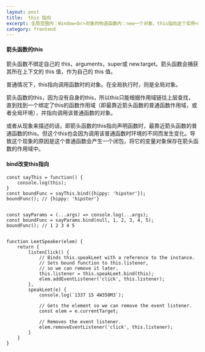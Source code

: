 ```yaml
---
layout: post
title:  this 指向
excerpt: 全局范围内：Window<br>对象的构造函数内：new一个对象，this指向这个实例<br>对象的方法内：对象的任何方法内的this都是指向对象本身<br>简单函数内：Window，即使在对象的方法中调用简单函数<br>箭头函数内：与箭头函数所在作用域this相同 <br>事件侦听器内：触发这个事件的元素
category: frontend
---
```


#### 箭头函数的this
箭头函数不绑定自己的 this，arguments，super或 new.target。箭头函数会捕获其所在上下文的 this 值，作为自己的 this 值。

普通情况下，this指向调用函数时的对象。在全局执行时，则是全局对象。

箭头函数的this，因为没有自身的this，所以this只能根据作用域链往上层查找，直到找到一个绑定了this的函数作用域（即最靠近箭头函数的普通函数作用域，或者全局环境），并指向调用该普通函数的对象。

或者从现象来描述的话，即箭头函数的this指向声明函数时，最靠近箭头函数的普通函数的this。但这个this也会因为调用该普通函数时环境的不同而发生变化。导致这个现象的原因是这个普通函数会产生一个闭包，将它的变量对象保存在箭头函数的作用域中。

#### bind改变this指向
```
const sayThis = function() {
    console.log(this);
}
const boundFunc = sayThis.bind({hippy: 'hipster'});
boundFunc(); // {hippy: 'hipster'}


const sayParams = (...args) => console.log(...args);
const boundFunc = sayParams.bind(null, 1, 2, 3, 4, 5);
boundFunc(); // 1 2 3 4 5


function LeetSpeaker(elem) {
    return {
        listenClick() {
            // Binds this.speakLeet with a reference to the instance.
            // Sets bound function to this.listener, 
            // so we can remove it later.
            this.listener = this.speakLeet.bind(this);
            elem.addEventListener('click', this.listener);
        },
        speakLeet(e) {
            console.log(`1337 15 4W350M3`);

            // Gets the element so we can remove the event listener.
            const elem = e.currentTarget;

            // Removes the event listener.
            elem.removeEventListener('click', this.listener);
        }
    }
}
```